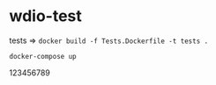 # wdio-test

tests => `docker build -f Tests.Dockerfile -t tests .`

`docker-compose up`

123456789
